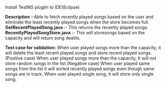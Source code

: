 Install TestNG pluglin to IDE(Eclipse)

**Description** :-Able to fetch recently played songs based on the user and eliminate the least recently played songs when the store becomes full.
**GetRecentPlayedSong.java** :- This returns the recently played songs.
**RecentlyPlayedSongStore.java** :- This will storesongs based on the capacity and will return song deatils.

**Test case for validation:**
When user played songs more than the capacity, it will delete the least recent played songs and store recent played songs.(Positive case)
When user played songs more than the capacity, It will not store random songs in the list.(Negative case)
When user played same songs from the list it will sorted recently played songs even though same songs are in track.
When user played single song, it will store only single song.

